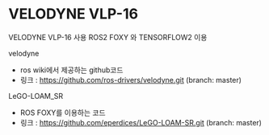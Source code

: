 # VELODYNE VLP-16


VELODYNE VLP-16 사용
ROS2 FOXY 와 TENSORFLOW2 이용


velodyne 
- ros wiki에서 제공하는 github코드
- 링크 : https://github.com/ros-drivers/velodyne.git (branch: master)

LeGO-LOAM_SR 
- ROS FOXY를 이용하는 코드
- 링크 : https://github.com/eperdices/LeGO-LOAM-SR.git (branch: master)